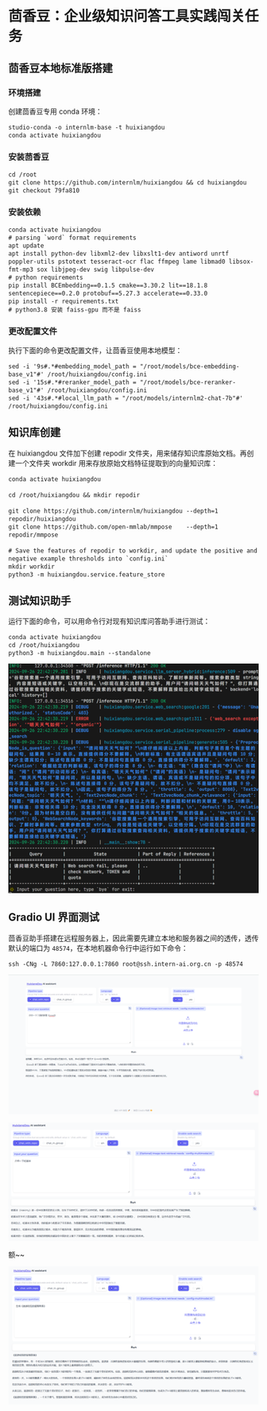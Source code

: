 # 茴香豆：企业级知识问答工具实践闯关任务



## 茴香豆本地标准版搭建



### 环境搭建

创建茴香豆专用 conda 环境：

```
studio-conda -o internlm-base -t huixiangdou
conda activate huixiangdou
```



### 安装茴香豆

```
cd /root
git clone https://github.com/internlm/huixiangdou && cd huixiangdou
git checkout 79fa810
```



### 安装依赖

```
conda activate huixiangdou
# parsing `word` format requirements
apt update
apt install python-dev libxml2-dev libxslt1-dev antiword unrtf poppler-utils pstotext tesseract-ocr flac ffmpeg lame libmad0 libsox-fmt-mp3 sox libjpeg-dev swig libpulse-dev
# python requirements
pip install BCEmbedding==0.1.5 cmake==3.30.2 lit==18.1.8 sentencepiece==0.2.0 protobuf==5.27.3 accelerate==0.33.0
pip install -r requirements.txt
# python3.8 安装 faiss-gpu 而不是 faiss
```



### 更改配置文件

执行下面的命令更改配置文件，让茴香豆使用本地模型：

```
sed -i '9s#.*#embedding_model_path = "/root/models/bce-embedding-base_v1"#' /root/huixiangdou/config.ini
sed -i '15s#.*#reranker_model_path = "/root/models/bce-reranker-base_v1"#' /root/huixiangdou/config.ini
sed -i '43s#.*#local_llm_path = "/root/models/internlm2-chat-7b"#' /root/huixiangdou/config.ini
```



## 知识库创建

在 huixiangdou 文件加下创建 repodir 文件夹，用来储存知识库原始文档。再创建一个文件夹 workdir 用来存放原始文档特征提取到的向量知识库：

```
conda activate huixiangdou

cd /root/huixiangdou && mkdir repodir

git clone https://github.com/internlm/huixiangdou --depth=1 repodir/huixiangdou
git clone https://github.com/open-mmlab/mmpose    --depth=1 repodir/mmpose

# Save the features of repodir to workdir, and update the positive and negative example thresholds into `config.ini`
mkdir workdir
python3 -m huixiangdou.service.feature_store
```



## 测试知识助手

运行下面的命令，可以用命令行对现有知识库问答助手进行测试：

```
conda activate huixiangdou
cd /root/huixiangdou
python3 -m huixiangdou.main --standalone
```

![image-20240926224919145](../image/image-20240926224919145.png)



## Gradio UI 界面测试

茴香豆助手搭建在远程服务器上，因此需要先建立本地和服务器之间的透传，透传默认的端口为 `48574`，在本地机器命令行中运行如下命令：

```
ssh -CNg -L 7860:127.0.0.1:7860 root@ssh.intern-ai.org.cn -p 48574
```

![image-20240926231419577](../image/image-20240926231419577.png)



![image-20240926231512963](../image/image-20240926231512963.png)

额~~



![image-20240926231846909](../image/image-20240926231846909.png)